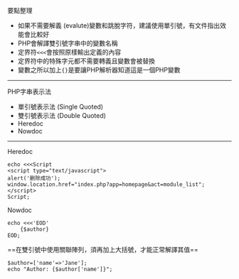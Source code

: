 要點整理
- 如果不需要解義 (evalute)變數和跳脫字符，建議使用單引號，有文件指出效能會比較好
- PHP會解譯雙引號字串中的變數名稱
- 定界符`<<<`會按照原樣輸出定義的內容
- 定界符中的特殊字元都不需要轉義且變數會被替換
- 變數之所以加上`{}`是要讓PHP解析器知道這是一個PHP變數

---

PHP字串表示法
* 單引號表示法 (Single Quoted)
* 雙引號表示法 (Double Quoted)
* Heredoc
* Nowdoc

---

Heredoc
```
echo <<<Script
<script type="text/javascript">
alert('删除成功');
window.location.href="index.php?app=homepage&act=module_list";
</script>
Script;
```

Nowdoc
```
echo <<<'EOD'
	{$author}
EOD;
```

==在雙引號中使用關聯陣列，須再加上大括號，才能正常解譯其值==
```
$author=['name'=>'Jane'];
echo "Author: {$author['name']}";
```
